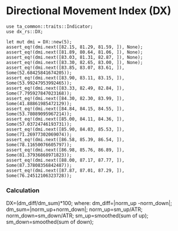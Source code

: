 # Directional Movement Index (DX)
```
use ta_common::traits::Indicator;
use dx_rs::DX;

let mut dmi = DX::new(5);
assert_eq!(dmi.next([82.15, 81.29, 81.59, ]), None);
assert_eq!(dmi.next([81.89, 80.64, 81.06, ]), None);
assert_eq!(dmi.next([83.03, 81.31, 82.87, ]), None);
assert_eq!(dmi.next([83.30, 82.65, 83.00, ]), None);
assert_eq!(dmi.next([83.85, 83.07, 83.61, ]), Some(52.68425841674205));
assert_eq!(dmi.next([83.90, 83.11, 83.15, ]), Some(53.99247953992465));
assert_eq!(dmi.next([83.33, 82.49, 82.84, ]), Some(7.795927847023168));
assert_eq!(dmi.next([84.30, 82.30, 83.99, ]), Some(41.88861985472129));
assert_eq!(dmi.next([84.84, 84.15, 84.55, ]), Some(53.78089095967214));
assert_eq!(dmi.next([85.00, 84.11, 84.36, ]), Some(57.03724746193731));
assert_eq!(dmi.next([85.90, 84.03, 85.53, ]), Some(71.26977302069074));
assert_eq!(dmi.next([86.58, 85.39, 86.54, ]), Some(78.11650076605797));
assert_eq!(dmi.next([86.98, 85.76, 86.89, ]), Some(81.37936868971823));
assert_eq!(dmi.next([88.00, 87.17, 87.77, ]), Some(87.37808356842487));
assert_eq!(dmi.next([87.87, 87.01, 87.29, ]), Some(76.24512106323728));
```
### Calculation

DX=(dm_diff/dm_sum)*100;
where:
dm_diff=|norm_up -norm_down|;
dm_sum=|norm_up+norm_down|;
norm_up=sm_up/ATR;
norm_down=sm_down/ATR;
sm_up=smoothed(sum of up);
sm_down=smoothed(sum of down);


